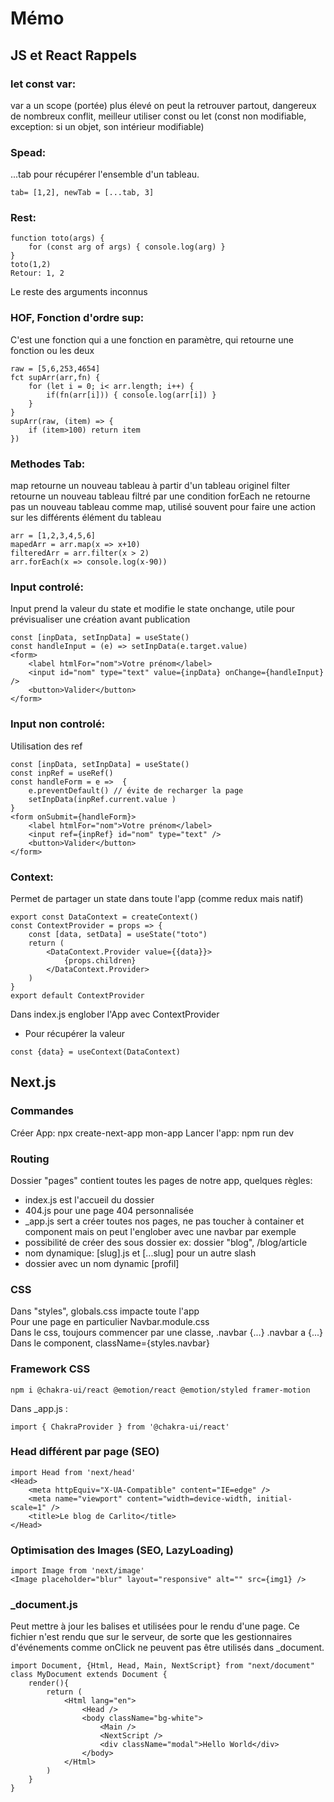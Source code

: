# Mémo
## JS et React Rappels
### let const var: 
var a un scope (portée) plus élevé on peut la retrouver partout, dangereux de nombreux conflit, meilleur utiliser const ou let (const non modifiable, exception: si un objet, son intérieur modifiable)

### Spead:
...tab pour récupérer l'ensemble d'un tableau.
```
tab= [1,2], newTab = [...tab, 3]
```

### Rest:
```
function toto(args) {
    for (const arg of args) { console.log(arg) }
}
toto(1,2)
Retour: 1, 2
```
Le reste des arguments inconnus

### HOF, Fonction d'ordre sup:
C'est une fonction qui a une fonction en paramètre, qui retourne une fonction ou les deux
```
raw = [5,6,253,4654]
fct supArr(arr,fn) {
    for (let i = 0; i< arr.length; i++) {
        if(fn(arr[i])) { console.log(arr[i]) }
    }
}
supArr(raw, (item) => {
    if (item>100) return item
})
```

### Methodes Tab:
map retourne un nouveau tableau à partir d'un tableau originel
filter retourne un nouveau tableau filtré par une condition
forEach ne retourne pas un nouveau tableau comme map, utilisé souvent pour faire une action sur les différents élément du tableau 
```
arr = [1,2,3,4,5,6]
mapedArr = arr.map(x => x+10)
filteredArr = arr.filter(x > 2)
arr.forEach(x => console.log(x-90))
```

### Input controlé:
Input prend la valeur du state et modifie le state onchange, utile pour prévisualiser une création avant publication
```
const [inpData, setInpData] = useState()
const handleInput = (e) => setInpData(e.target.value)
<form>
    <label htmlFor="nom">Votre prénom</label>
    <input id="nom" type="text" value={inpData} onChange={handleInput} />
    <button>Valider</button>
</form>
```

### Input non controlé:
Utilisation des ref
```
const [inpData, setInpData] = useState()
const inpRef = useRef()
const handleForm = e =>  {
    e.preventDefault() // évite de recharger la page
    setInpData(inpRef.current.value )
}
<form onSubmit={handleForm}>
    <label htmlFor="nom">Votre prénom</label>
    <input ref={inpRef} id="nom" type="text" />
    <button>Valider</button>
</form>
```

### Context:
Permet de partager un state dans toute l'app (comme redux mais natif)
```
export const DataContext = createContext()
const ContextProvider = props => {
    const [data, setData] = useState("toto")
    return (
        <DataContext.Provider value={{data}}>
            {props.children}
        </DataContext.Provider>
    )
}
export default ContextProvider
```
Dans index.js englober l'App avec ContextProvider
* Pour récupérer la valeur
```
const {data} = useContext(DataContext)
```

## Next.js
### Commandes
Créer App: npx create-next-app mon-app
Lancer l'app: npm run dev

### Routing
Dossier "pages" contient toutes les pages de notre app, quelques règles:
* index.js est l'accueil du dossier
* 404.js pour une page 404 personnalisée
* _app.js sert a créer toutes nos pages, ne pas toucher à container et component mais on peut l'englober avec une navbar par exemple
* possibilité de créer des sous dossier ex: dossier "blog", /blog/article
* nom dynamique: [slug].js et [...slug] pour un autre slash
* dossier avec un nom dynamic [profil]

### CSS
Dans "styles", globals.css impacte toute l'app  
Pour une page en particulier Navbar.module.css  
Dans le css, toujours commencer par une classe, .navbar {...} .navbar a {...}  
Dans le component, className={styles.navbar}  

### Framework CSS
```
npm i @chakra-ui/react @emotion/react @emotion/styled framer-motion  
```
Dans _app.js : 
```
import { ChakraProvider } from '@chakra-ui/react'
```

### Head différent par page (SEO)
```
import Head from 'next/head'
<Head>
    <meta httpEquiv="X-UA-Compatible" content="IE=edge" />
    <meta name="viewport" content="width=device-width, initial-scale=1" />
    <title>Le blog de Carlito</title>
</Head>
```

### Optimisation des Images (SEO, LazyLoading)
```
import Image from 'next/image'
<Image placeholder="blur" layout="responsive" alt="" src={img1} />
```

### _document.js
Peut mettre à jour les balises <html> et <body> utilisées pour le rendu d'une page. Ce fichier n'est rendu que sur le serveur, de sorte que les gestionnaires d'événements comme onClick ne peuvent pas être utilisés dans _document.
```
import Document, {Html, Head, Main, NextScript} from "next/document"
class MyDocument extends Document {
    render(){
        return (
            <Html lang="en">
                <Head />
                <body className="bg-white">
                    <Main />
                    <NextScript />
                    <div className="modal">Hello World</div>
                </body>
            </Html>
        )
    }
}
```
